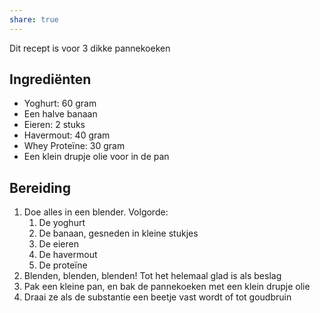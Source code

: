 ```yaml
---
share: true
---
```

Dit recept is voor 3 dikke pannekoeken

## Ingrediënten
- Yoghurt: 60 gram
- Een halve banaan
- Eieren: 2 stuks
- Havermout: 40 gram
- Whey Proteïne: 30 gram
- Een klein drupje olie voor in de pan

## Bereiding
1. Doe alles in een blender. Volgorde: 
	1. De yoghurt
	2. De banaan, gesneden in kleine stukjes
	3. De eieren
	4. De havermout
	5. De proteïne
2. Blenden, blenden, blenden! Tot het helemaal glad is als beslag
3. Pak een kleine pan, en bak de pannekoeken met een klein drupje olie
4. Draai ze als de substantie een beetje vast wordt of tot goudbruin

